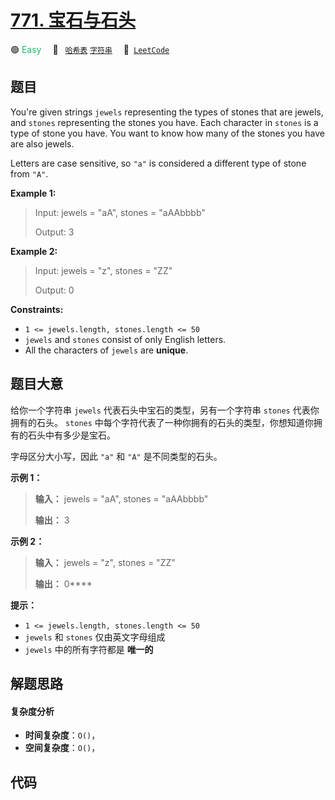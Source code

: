 # [771. 宝石与石头](https://leetcode.com/problems/jewels-and-stones)

🟢 <font color=#15bd66>Easy</font>&emsp; 🔖&ensp; [`哈希表`](/outline/tag/hash-table.md) [`字符串`](/outline/tag/string.md)&emsp; 🔗&ensp;[`LeetCode`](https://leetcode.com/problems/jewels-and-stones)

## 题目

You're given strings `jewels` representing the types of stones that are
jewels, and `stones` representing the stones you have. Each character in
`stones` is a type of stone you have. You want to know how many of the stones
you have are also jewels.

Letters are case sensitive, so `"a"` is considered a different type of stone
from `"A"`.



**Example 1:**

> Input: jewels = "aA", stones = "aAAbbbb"
> 
> Output: 3

**Example 2:**

> Input: jewels = "z", stones = "ZZ"
> 
> Output: 0

**Constraints:**

  * `1 <= jewels.length, stones.length <= 50`
  * `jewels` and `stones` consist of only English letters.
  * All the characters of `jewels` are **unique**.


## 题目大意

 给你一个字符串 `jewels` 代表石头中宝石的类型，另有一个字符串 `stones` 代表你拥有的石头。 `stones`
中每个字符代表了一种你拥有的石头的类型，你想知道你拥有的石头中有多少是宝石。

字母区分大小写，因此 `"a"` 和 `"A"` 是不同类型的石头。



**示例 1：**

> 
> 
> 
> 
> 
> **输入：** jewels = "aA", stones = "aAAbbbb"
> 
> **输出：** 3
> 
> 

**示例 2：**

> 
> 
> 
> 
> 
> **输入：** jewels = "z", stones = "ZZ"
> 
> **输出：** 0****



**提示：**

  * `1 <= jewels.length, stones.length <= 50`
  * `jewels` 和 `stones` 仅由英文字母组成
  * `jewels` 中的所有字符都是 **唯一的**


## 解题思路

#### 复杂度分析

- **时间复杂度**：`O()`，
- **空间复杂度**：`O()`，

## 代码

```javascript

```